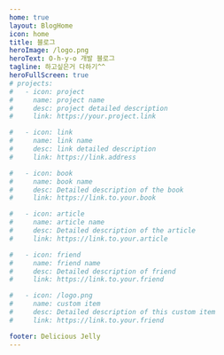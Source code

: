 ```yaml
---
home: true
layout: BlogHome
icon: home
title: 블로그
heroImage: /logo.png
heroText: O-h-y-o 개발 블로그
tagline: 하고싶은거 다하기^^
heroFullScreen: true
# projects:
#   - icon: project
#     name: project name
#     desc: project detailed description
#     link: https://your.project.link

#   - icon: link
#     name: link name
#     desc: link detailed description
#     link: https://link.address

#   - icon: book
#     name: book name
#     desc: Detailed description of the book
#     link: https://link.to.your.book

#   - icon: article
#     name: article name
#     desc: Detailed description of the article
#     link: https://link.to.your.article

#   - icon: friend
#     name: friend name
#     desc: Detailed description of friend
#     link: https://link.to.your.friend

#   - icon: /logo.png
#     name: custom item
#     desc: Detailed description of this custom item
#     link: https://link.to.your.friend

footer: Delicious Jelly
---
```

